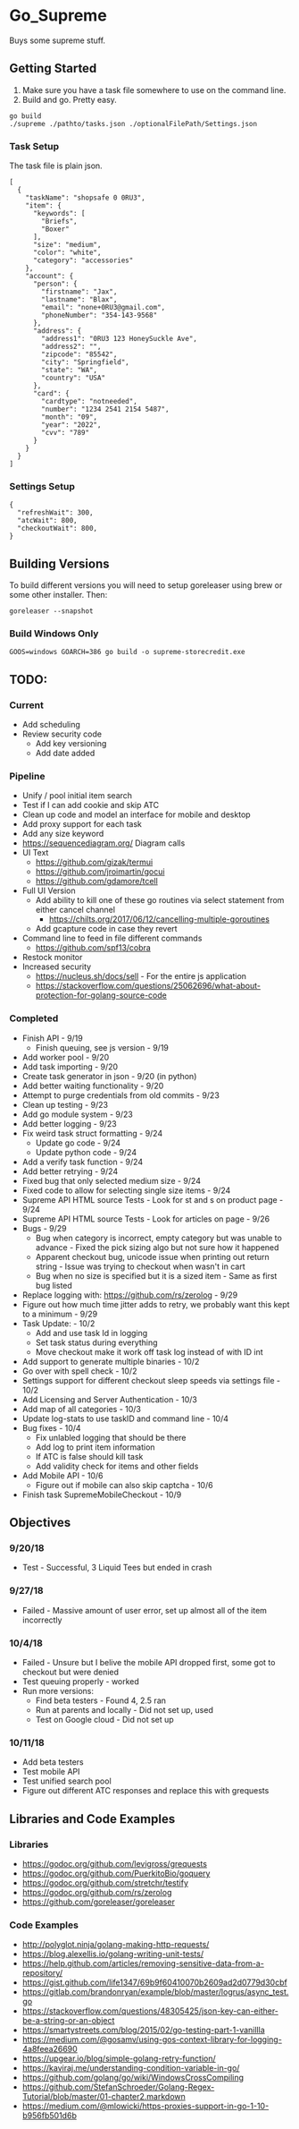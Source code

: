 # Go_Supreme
Buys some supreme stuff.

## Getting Started
1. Make sure you have a task file somewhere to use on the command line.
2. Build and go. Pretty easy.
~~~~
go build
./supreme ./pathto/tasks.json ./optionalFilePath/Settings.json
~~~~

### Task Setup
The task file is plain json.
```
[
  {
    "taskName": "shopsafe 0 0RU3",
    "item": {
      "keywords": [
        "Briefs",
        "Boxer"
      ],
      "size": "medium",
      "color": "white",
      "category": "accessories"
    },
    "account": {
      "person": {
        "firstname": "Jax",
        "lastname": "Blax",
        "email": "none+0RU3@gmail.com",
        "phoneNumber": "354-143-9568"
      },
      "address": {
        "address1": "0RU3 123 HoneySuckle Ave",
        "address2": "",
        "zipcode": "85542",
        "city": "Springfield",
        "state": "WA",
        "country": "USA"
      },
      "card": {
        "cardtype": "notneeded",
        "number": "1234 2541 2154 5487",
        "month": "09",
        "year": "2022",
        "cvv": "789"
      }
    }
  }
]
```

### Settings Setup
```
{
  "refreshWait": 300,
  "atcWait": 800,
  "checkoutWait": 800,
}
```

## Building Versions
To build different versions you will need to setup goreleaser using brew or some other installer. Then:
~~~~
goreleaser --snapshot
~~~~

### Build Windows Only
```
GOOS=windows GOARCH=386 go build -o supreme-storecredit.exe
```

## TODO:
### Current
* Add scheduling
* Review security code
  * Add key versioning
  * Add date added

### Pipeline
* Unify / pool initial item search
* Test if I can add cookie and skip ATC
* Clean up code and model an interface for mobile and desktop
* Add proxy support for each task
* Add any size keyword
* https://sequencediagram.org/ Diagram calls
* UI Text
  * https://github.com/gizak/termui
  * https://github.com/jroimartin/gocui
  * https://github.com/gdamore/tcell
* Full UI Version
  * Add ability to kill one of these go routines via select statement from either cancel channel
      * https://chilts.org/2017/06/12/cancelling-multiple-goroutines
  * Add gcapture code in case they revert
* Command line to feed in file different commands
  * https://github.com/spf13/cobra
* Restock monitor
* Increased security
  * https://nucleus.sh/docs/sell - For the entire js application
  * https://stackoverflow.com/questions/25062696/what-about-protection-for-golang-source-code


### Completed
* Finish API - 9/19
  * Finish queuing, see js version - 9/19
* Add worker pool - 9/20
* Add task importing - 9/20
* Create task generator in json - 9/20 (in python)
* Add better waiting functionality - 9/20
* Attempt to purge credentials from old commits - 9/23
* Clean up testing - 9/23
* Add go module system - 9/23
* Add better logging - 9/23
* Fix weird task struct formatting - 9/24
  * Update go code - 9/24
  * Update python code - 9/24
* Add a verify task function - 9/24
* Add better retrying - 9/24
* Fixed bug that only selected medium size - 9/24
* Fixed code to allow for selecting single size items - 9/24
* Supreme API HTML source Tests - Look for st and s on product page - 9/24
* Supreme API HTML source Tests - Look for articles on page - 9/26
* Bugs - 9/29
  * Bug when category is incorrect, empty category but was unable to advance - Fixed the pick sizing algo but not sure how it happened
  * Apparent checkout bug, unicode issue when printing out return string - Issue was trying to checkout when wasn't in cart
  * Bug when no size is specified but it is a sized item - Same as first bug listed
* Replace logging with: https://github.com/rs/zerolog - 9/29
* Figure out how much time jitter adds to retry, we probably want this kept to a minimum - 9/29
* Task Update: - 10/2
  * Add and use task Id in logging
  * Set task status during everything
  * Move checkout make it work off task log instead of with ID int
* Add support to generate multiple binaries - 10/2
* Go over with spell check - 10/2
* Settings support for different checkout sleep speeds via settings file - 10/2
* Add Licensing and Server Authentication - 10/3
* Add map of all categories - 10/3
* Update log-stats to use taskID and command line - 10/4
* Bug fixes - 10/4
  * Fix unlabled logging that should be there
  * Add log to print item information
  * If ATC is false should kill task
  * Add validity check for items and other fields
* Add Mobile API - 10/6
  * Figure out if mobile can also skip captcha - 10/6
* Finish task SupremeMobileCheckout - 10/9

## Objectives
### 9/20/18
* Test - Successful, 3 Liquid Tees but ended in crash

### 9/27/18
* Failed - Massive amount of user error, set up almost all of the item incorrectly

### 10/4/18
* Failed - Unsure but I belive the mobile API dropped first, some got to checkout but were denied
* Test queuing properly - worked
* Run more versions:
  * Find beta testers - Found 4, 2.5 ran
  * Run at parents and locally - Did not set up, used 
  * Test on Google cloud - Did not set up

### 10/11/18
* Add beta testers
* Test mobile API
* Test unified search pool
* Figure out different ATC responses and replace this with grequests


## Libraries and Code Examples

### Libraries
* https://godoc.org/github.com/levigross/grequests
* https://godoc.org/github.com/PuerkitoBio/goquery
* https://godoc.org/github.com/stretchr/testify
* https://godoc.org/github.com/rs/zerolog
* https://github.com/goreleaser/goreleaser

### Code Examples
* http://polyglot.ninja/golang-making-http-requests/
* https://blog.alexellis.io/golang-writing-unit-tests/
* https://help.github.com/articles/removing-sensitive-data-from-a-repository/
* https://gist.github.com/life1347/69b9f60410070b2609ad2d0779d30cbf
* https://gitlab.com/brandonryan/example/blob/master/logrus/async_test.go
* https://stackoverflow.com/questions/48305425/json-key-can-either-be-a-string-or-an-object
* https://smartystreets.com/blog/2015/02/go-testing-part-1-vanillla
* https://medium.com/@gosamv/using-gos-context-library-for-logging-4a8feea26690
* https://upgear.io/blog/simple-golang-retry-function/
* https://kaviraj.me/understanding-condition-variable-in-go/
* https://github.com/golang/go/wiki/WindowsCrossCompiling
* https://github.com/StefanSchroeder/Golang-Regex-Tutorial/blob/master/01-chapter2.markdown
* https://medium.com/@mlowicki/https-proxies-support-in-go-1-10-b956fb501d6b
